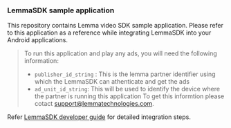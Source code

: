 ### LemmaSDK sample application

This repository contains Lemma video SDK sample application. Please refer to this application as a reference while integrating LemmaSDK 
into your Android applications.

> To run this application and play any ads, you will need the following information:
> - `publisher_id_string` : This is the lemma partner identifier using which the LemmaSDK can athenticate and get the ads  
> - `ad_unit_id_string`: This will be used to identify the device where the partner is running this application
> To get this informtion please cotact support@lemmatechnologies.com.

Refer [LemmaSDK developer guide](https://github.com/lmsdkdev/lemma-sdk-samples/wiki) for detailed integration steps.
